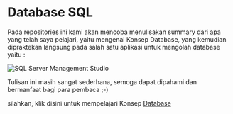 # Database SQL

Pada repositories ini kami akan mencoba menulisakan summary dari apa yang telah saya pelajari,
yaitu mengenai Konsep Database, yang kemudian dipraktekan langsung pada salah satu aplikasi untuk mengolah database yaitu :

![SQL Server Management Studio](http://thomaslarock.com/wp-content/uploads/2011/12/SQL-Server-2012.png)

Tulisan ini masih sangat sederhana, semoga dapat dipahami dan bermanfaat bagi para pembaca ;-)

silahkan, klik disini untuk mempelajari Konsep [Database](https://github.com/dellamelyan/Database-SQL-/blob/master/Konsep%20Database.md)
